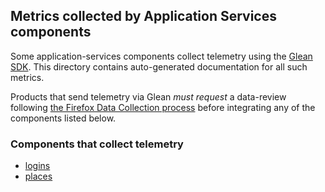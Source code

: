 ## Metrics collected by Application Services components

Some application-services components collect telemetry using the [Glean SDK](https://mozilla.github.io/glean/).
This directory contains auto-generated documentation for all such metrics.

Products that send telemetry via Glean *must request* a data-review following
[the Firefox Data Collection process](https://wiki.mozilla.org/Firefox/Data_Collection)
before integrating any of the components listed below.

### Components that collect telemetry

* [logins](./logins/metrics.md)
* [places](./places/metrics.md)
